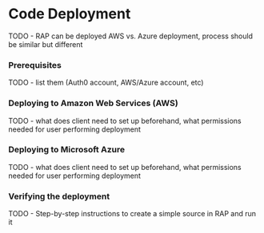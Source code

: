# Code Deployment

TODO - RAP can be deployed AWS vs. Azure deployment, process should be similar but different

### Prerequisites

TODO - list them \(Auth0 account, AWS/Azure account, etc\)

### Deploying to Amazon Web Services \(AWS\)

TODO - what does client need to set up beforehand, what permissions needed for user performing deployment

### Deploying to Microsoft Azure

TODO - what does client need to set up beforehand, what permissions needed for user performing deployment

### Verifying the deployment

TODO - Step-by-step instructions to create a simple source in RAP and run it

